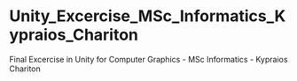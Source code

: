 # Unity_Excercise_MSc_Informatics_Kypraios_Chariton
Final Excercise in Unity for Computer Graphics - MSc Informatics - Kypraios Chariton
